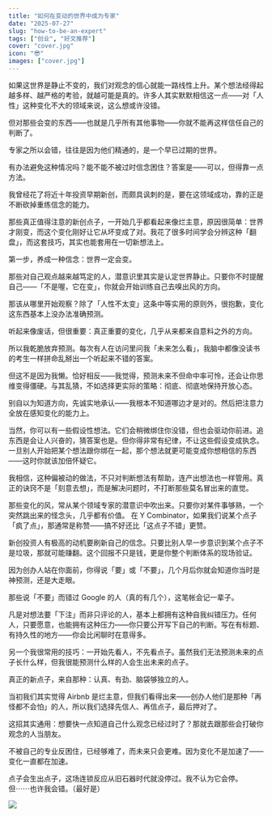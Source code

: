 ```yaml
---
title: "如何在变动的世界中成为专家"
date: "2025-07-27"
slug: "how-to-be-an-expert"
tags: ["创业", "好文推荐"]
cover: "cover.jpg"
icon: "😎"
images: ["cover.jpg"]
---
```

如果这世界是静止不变的，我们对观念的信心就能一路线性上升。某个想法经得起越多样、越严格的考验，就越可能是真的。许多人其实默默相信这一点——对「人性」这种变化不大的领域来说，这么想或许没错。



但对那些会变的东西——也就是几乎所有其他事物——你就不能再这样信任自己的判断了。



专家之所以会错，往往是因为他们精通的，是一个早已过期的世界。



有办法避免这种情况吗？能不能不被过时信念困住？答案是——可以，但得靠一点方法。



我曾经花了将近十年投资早期新创，而颇具讽刺的是，要在这领域成功，靠的正是不断砍掉重练信念的能力。



那些真正值得注意的新创点子，一开始几乎都看起来像烂主意，原因很简单：世界才刚变，而这个变化刚好让它从坏变成了对。我花了很多时间学会分辨这种「翻盘」，而这套技巧，其实也能套用在一切新想法上。



第一步，养成一种信念：世界一定会变。



那些对自己观点越来越笃定的人，潜意识里其实是认定世界静止。只要你不时提醒自己——「不是喔，它在变」，你就会开始训练自己去嗅出风的方向。



那该从哪里开始观察？除了「人性不太变」这条中等实用的原则外，很抱歉，变化这东西基本上没办法准确预测。



听起来像废话，但很重要：真正重要的变化，几乎从来都来自意料之外的方向。



所以我乾脆放弃预测。每次有人在访问里问我「未来怎么看」，我脑中都像没读书的考生一样拼命乱掰出一个听起来不错的答案。



但这不是因为我懒。恰好相反——我觉得，预测未来不但命中率可怜，还会让你思维变得僵硬。与其乱猜，不如选择更实际的策略：彻底、彻底地保持开放心态。



别自以为知道方向，先诚实地承认——我根本不知道哪边才是对的。然后把注意力全放在感知变化的能力上。



当然，你可以有一些假设性想法。它们会稍微绑住你没错，但也会驱动你前进。追东西是会让人兴奋的，猜答案也是。但你得非常有纪律，不让这些假设变成执念。
一旦别人开始把某个想法跟你绑在一起，那个想法就更可能变成你想相信的东西——这时你就该加倍怀疑它。



我相信，这种偏被动的做法，不只对判断想法有帮助，连产出想法也一样管用。真正的诀窍不是「刻意去想」，而是解决问题时，不打断那些莫名冒出来的直觉。



那些变化的风，常从某个领域专家的潜意识中吹出来。只要你对某件事够熟，一个突然跳出来的怪念头，几乎都有价值。
在 Y Combinator，如果我们说某个点子「疯了点」，那通常是称赞——搞不好还比「这点子不错」更赞。



新创投资人有极高的动机要刷新自己的信念。只要比别人早一步意识到某个点子不是垃圾，那就可能赚翻。这个回报不只是钱，更是你整个判断体系的现场验证。



因为创办人站在你面前，你得说「要」或「不要」，几个月后你就会知道你当时是神预测，还是大走眼。



那些说「不要」而错过 Google 的人（真的有几个），这笔帐会记一辈子。



凡是对想法要「下注」而非只评论的人，基本上都拥有这种自我纠错压力。任何人，只要愿意，也能拥有这种压力——你只要公开写下自己的判断。写在有标题、有持久性的地方——你会比闲聊时在意得多。



另一个我很常用的技巧：一开始先看人，不先看点子。虽然我们无法预测未来的点子长什么样，但我很能预测什么样的人会生出未来的点子。



真正的新点子，来自那种：认真、有劲、脑袋够独立的人。



当初我们其实觉得 Airbnb 是烂主意，但我们看得出来——创办人他们是那种「再怪都不会怕」的人，所以我们选择先信人、再信点子，最后押对了。



这招其实通用：想要快一点知道自己什么观念已经过时了？那就去跟那些会打破你观念的人当朋友。



不被自己的专业反困住，已经够难了，而未来只会更难。因为变化不是加速了——变化一直都在加速。



点子会生出点子，这场连锁反应从旧石器时代就没停过。我不认为它会停。
但⋯⋯也许我会错。（最好是）




![](https://prod-files-secure.s3.us-west-2.amazonaws.com/112d0858-5090-4d34-a606-b75eb8d65fd2/46476355-9cf3-4e99-9b7a-3531bc426380/1000202064.png?X-Amz-Algorithm=AWS4-HMAC-SHA256&X-Amz-Content-Sha256=UNSIGNED-PAYLOAD&X-Amz-Credential=ASIAZI2LB466WRVVN57W%2F20250728%2Fus-west-2%2Fs3%2Faws4_request&X-Amz-Date=20250728T070018Z&X-Amz-Expires=3600&X-Amz-Security-Token=IQoJb3JpZ2luX2VjEF8aCXVzLXdlc3QtMiJHMEUCIQDfCcL9byYnL2SeUBd7ZX%2FyNU%2FpuVHqtyVKOVYTH2CXAgIgQQqY%2BQUmMiC9vSzLaWcgg4Q6BurGHVZDZDkU45v%2FoLYqiAQIh%2F%2F%2F%2F%2F%2F%2F%2F%2F%2F%2FARAAGgw2Mzc0MjMxODM4MDUiDOA0FZKRokKQmW4aSircAwFZ1IfkApOIDJmsZ5jjs78%2B21wErw2sK7WcrxacIkqToIZ%2BYg1KRizdQRJ7eOoOI0elSxnPqPiFkIs%2Bk9rrpikcgSz%2FIgrT%2FXz%2FH9fS73B5AHVx0loKf81ITjVd48r472woo08IBgrDZOVPcT26enUB7UypIs%2FVZ8xWykrSpsSPyP2FdEkjG68ROF5oMtyPA6IXKmasmwBSyivyEQUfioC7OwxPhdABlBWpVGKcKvCeIY%2FDC6cFzlH7jCxlVXiIVlVMHpaRHO5z8FSfPhfhAFZ5YZs5Zz6t4WHv5y%2Bl%2BU1NmZ1OM%2FyGOkTT9DTkoDrypEXDf8KavobVsvGNok0B1e3lTehPHM2MTecTVvEh0aeOq0P5cvbQ33NOR670ymn9e6dyU0qBox%2FFJjPyV7OIekCOEOZo54nKdsjv3ftfwk21z1kdy1nTxAJ1%2FIB1dYM0YYD52XPpLhYlkykWkQSngYwIP1DyjWa28kv79YoK63BR7AoAiItCxCO0PpR2opa6A%2Fxmdm2D%2BTFdr7t18UkmmC7VKd1kbVQLphp872KyeNb95atjH6uheHr9ca9NPmg7Pf%2BgqGj3j6bFSPoJxooF1N3N2%2BBnmU0wXaDbnrIrK9c4uTfpkpXJ8JX%2B2pMwMK%2BtnMQGOqUBowKOrFHA%2BAt62d8hNwxDbX2PuHrrpUd1ieMWoq4qBBhdN7Z816recbKb31uIPapbV1WG1Uudo5br5Gyvn%2FzpfG%2BfR5VmMfzXpAJMWoUG6uZJzjCaDJxGPQY1sx00KKnL2RVbsyU4Jxif%2Fjr3DULOCX8ZtUG3DlqjLFB%2FwY%2BO%2FVxiaV13qCXl5KfXgUPykTzinXd6J12iXvuKAoaYHwMkfwf4xq%2F8&X-Amz-Signature=14fdcd9cfec75d6d370e86db8523efcf169f7c5de12048ac52bff0454690fd74&X-Amz-SignedHeaders=host&x-amz-checksum-mode=ENABLED&x-id=GetObject)

